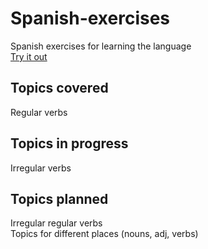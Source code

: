 # Spanish-exercises
Spanish exercises for learning the language  
[Try it out](http://cosmodream.ga/Spanish-exercises/)  
## Topics covered
Regular verbs
## Topics in progress
Irregular verbs
## Topics planned
Irregular regular verbs  
Topics for different places (nouns, adj, verbs)  
